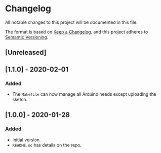 # Changelog
All notable changes to this project will be documented in this file.

The format is based on [Keep a Changelog](https://keepachangelog.com/en/1.0.0/),
and this project adheres to [Semantic Versioning](https://semver.org/spec/v2.0.0.html).

## [Unreleased]

## [1.1.0] - 2020-02-01
### Added
- The `Makefile` can now manage all Arduino needs except uploading the sketch.

## [1.0.0] - 2020-01-28
### Added
- Initial version.
- `README.md` has details on the repo.

